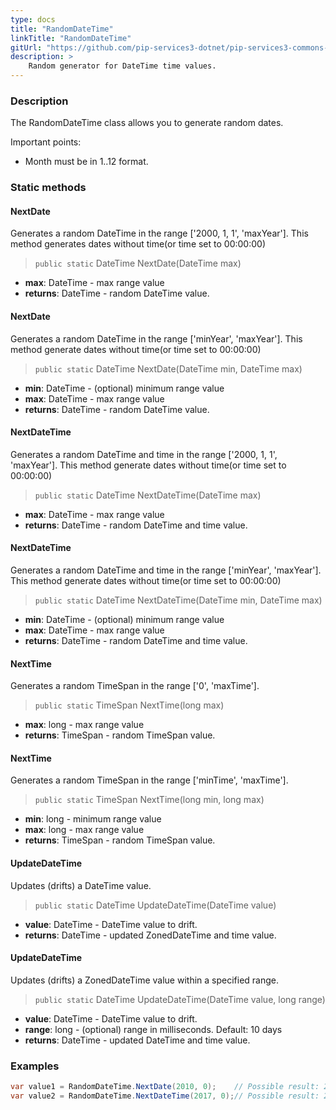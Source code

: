 ```yaml
---
type: docs
title: "RandomDateTime"
linkTitle: "RandomDateTime"
gitUrl: "https://github.com/pip-services3-dotnet/pip-services3-commons-dotnet"
description: >
    Random generator for DateTime time values.
---
```


### Description

The RandomDateTime class allows you to generate random dates.

Important points:

- Month must be in 1..12 format.

### Static methods

#### NextDate
Generates a random DateTime in the range ['2000, 1, 1', 'maxYear']. 
This method generates dates without time(or time set to 00:00:00)

> `public static` DateTime NextDate(DateTime max)

- **max**: DateTime  - max range value
- **returns**: DateTime  - random DateTime value.

#### NextDate
Generates a random DateTime in the range ['minYear', 'maxYear']. 
This method generate dates without time(or time set to 00:00:00)

> `public static` DateTime  NextDate(DateTime min, DateTime max)

- **min**: DateTime  - (optional) minimum range value
- **max**: DateTime  - max range value
- **returns**: DateTime  - random DateTime value.

#### NextDateTime
Generates a random DateTime and time in the range ['2000, 1, 1', 'maxYear']. 
This method generate dates without time(or time set to 00:00:00)

> `public static` DateTime NextDateTime(DateTime max)

- **max**: DateTime - max range value
- **returns**: DateTime - random DateTime and time value.

#### NextDateTime
Generates a random DateTime and time in the range ['minYear', 'maxYear']. 
This method generate dates without time(or time set to 00:00:00)

> `public static` DateTime NextDateTime(DateTime min, DateTime max)

- **min**: DateTime - (optional) minimum range value
- **max**: DateTime - max range value
- **returns**: DateTime - random DateTime and time value.


#### NextTime
Generates a random TimeSpan in the range ['0', 'maxTime']. 

> `public static` TimeSpan NextTime(long max)

- **max**: long - max range value
- **returns**: TimeSpan - random TimeSpan value.


#### NextTime
Generates a random TimeSpan in the range ['minTime', 'maxTime']. 

> `public static` TimeSpan NextTime(long min, long max)

- **min**: long - minimum range value
- **max**: long - max range value
- **returns**: TimeSpan - random TimeSpan value.


#### UpdateDateTime
Updates (drifts) a DateTime value.

> `public static` DateTime UpdateDateTime(DateTime value)

- **value**: DateTime - DateTime value to drift.
- **returns**: DateTime - updated ZonedDateTime and time value.


#### UpdateDateTime
Updates (drifts) a ZonedDateTime value within a specified range.

> `public static` DateTime UpdateDateTime(DateTime value, long range)

- **value**: DateTime - DateTime value to drift.
- **range**: long  - (optional) range in milliseconds. Default: 10 days
- **returns**: DateTime - updated DateTime and time value.

### Examples

```cs
var value1 = RandomDateTime.NextDate(2010, 0);    // Possible result: 2008-01-03
var value2 = RandomDateTime.NextDateTime(2017, 0);// Possible result: 20017-03-11 11:20:32

```
